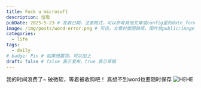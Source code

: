 ```yaml
---
title: Fuck u microsoft
description: 垃圾
pubDate: 2025-5-23 # 发表日期，注意格式，可以参考其他文章或config里的date_format
image: /img/posts/word-error.png # 可选，文章封面图路径，图片放public/image/下
categories:
  - life
tags:
  - daily
# badge: Pin # 如果想置顶，可以加上
draft: false # false 表示发布，true 表示草稿
---
```


我的时间浪费了~
破微软，等着被收购吧！
真想不到word也要随时保存
![HEHE](/img/posts/word-error.png)
